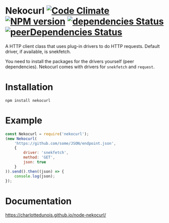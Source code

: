 # Nekocurl [![Code Climate](https://codeclimate.com/github/CharlotteDunois/node-nekocurl/badges/gpa.svg)](https://codeclimate.com/github/CharlotteDunois/node-nekocurl) [![NPM version](https://img.shields.io/npm/v/nekocurl.svg?maxAge=3600)](https://www.npmjs.com/package/nekocurl) [![dependencies Status](https://david-dm.org/CharlotteDunois/node-nekocurl/status.svg)](https://david-dm.org/CharlotteDunois/node-nekocurl) [![peerDependencies Status](https://david-dm.org/CharlotteDunois/node-nekocurl/peer-status.svg)](https://david-dm.org/CharlotteDunois/node-nekocurl?type=peer)

A HTTP client class that uses plug-in drivers to do HTTP requests. Default driver, if available, is snekfetch.

You need to install the packages for the drivers yourself (peer dependencies). Nekocurl comes with drivers for `snekfetch` and `request`.

# Installation
```
npm install nekocurl
```

# Example
```js
const Nekocurl = require('nekocurl');
(new Nekocurl(
    'https://github.com/some/JSON/endpoint.json',
    {
        driver: 'snekfetch',
        method: 'GET',
        json: true
    }
)).send().then((json) => {
    console.log(json);
});
```

# Documentation
https://charlottedunois.github.io/node-nekocurl/
